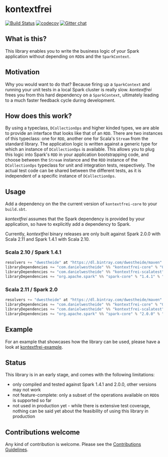 # kontextfrei
[![Build Status](https://travis-ci.org/dwestheide/kontextfrei.svg?branch=master)](https://travis-ci.org/dwestheide/kontextfrei)
[![codecov](https://codecov.io/gh/dwestheide/kontextfrei/branch/master/graph/badge.svg)](https://codecov.io/gh/dwestheide/kontextfrei)
[![Gitter chat](https://badges.gitter.im/kontextfrei/gitter.png)](https://gitter.im/kontextfrei/Lobby)

## What is this?

This library enables you to write the business logic of your Spark application without depending on
`RDD`s and the `SparkContext`.

## Motivation

Why you would want to do that? Because firing up a `SparkContext`
and running your unit tests in a local Spark cluster is really slow. _kontextfrei_ frees you from
this hard dependency on a `SparkContext`, ultimately leading to a much faster feedback cycle during
development.

## How does this work?

By using a typeclass, `DCollectionOps` and higher kinded types, we are able to provide an interface
that looks like that of an `RDD`. There are two instances of this typeclass: one for `RDD`, another
one for Scala's `Stream` from the standard library. The application logic is written against a
generic type for which an instance of `DCollectionOps` is available. This allows you to plug this
logic into Spark's `RDD` in your application bootstrapping code, and choose between the `Stream`
instance and the `RDD` instance of the `DCollectionOps` typeclass for unit and integration tests,
respectively. The actual test code can be shared between the different tests, as it is independent
of a specific instance of `DCollectionOps`.

## Usage

Add a dependency on the the current version of `kontextfrei-core` to your `build.sbt`.

_kontextfrei_ assumes that the Spark dependency is provided by your application, so have to explicitly add a dependency to Spark.

Currently, _kontextfrei_ binary releases are only built against Spark 2.0.0 with Scala 2.11 and Spark 1.4.1 with Scala 2.10.

### Scala 2.10 / Spark 1.4.1

```scala
resolvers += "dwestheide" at "https://dl.bintray.com/dwestheide/maven"
libraryDependencies += "com.danielwestheide" %% "kontextfrei-core" % "0.4.0"
libraryDependencies += "com.danielwestheide" %% "kontextfrei-scalatest" % "0.4.0"
libraryDependencies += "org.apache.spark" %% "spark-core" % "1.4.1" % "provided"
```

### Scala 2.11 / Spark 2.0

```scala
resolvers += "dwestheide" at "https://dl.bintray.com/dwestheide/maven"
libraryDependencies += "com.danielwestheide" %% "kontextfrei-core" % "0.4.0"
libraryDependencies += "com.danielwestheide" %% "kontextfrei-scalatest" % "0.4.0"
libraryDependencies += "org.apache.spark" %% "spark-core" % "2.0.0" % "provided"
```

## Example

For an example that showcases how the library can be used, please have a look at [kontextfrei-example](https://github.com/dwestheide/kontextfrei-example).

## Status

This library is in an early stage, and comes with the following limitations:

* only compiled and tested against Spark 1.4.1 and 2.0.0, other versions may not work
* not feature-complete: only a subset of the operations available on `RDD`s is supported so far
* not used in production yet - while there is extensive test coverage, nothing can be said yet about the feasibility of using this library in production

## Contributions welcome

Any kind of contribution is welcome. Please see the [Contributions Guidelines](https://github.com/dwestheide/kontextfrei/blob/master/CONTRIBUTING.md).
